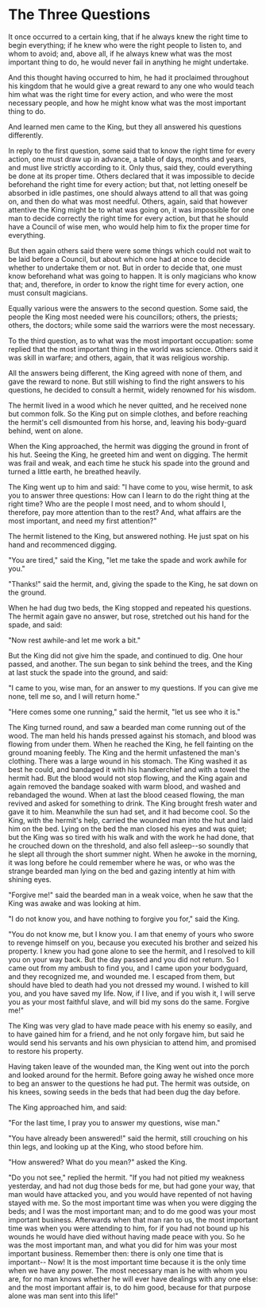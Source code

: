# The Three Questions

It once occurred to a certain king, that if he always knew the right time to begin everything; if he knew who were the right people to listen to, and whom to avoid; and, above all, if he always knew what was the most important thing to do, he would never fail in anything he might undertake.

And this thought having occurred to him, he had it proclaimed throughout his kingdom that he would give a great reward to any one who would teach him what was the right time for every action, and who were the most necessary people, and how he might know what was the most important thing to do.

And learned men came to the King, but they all answered his questions differently.

In reply to the first question, some said that to know the right time for every action, one must draw up in advance, a table of days, months and years, and must live strictly according to it. Only thus, said they, could everything be done at its proper time. Others declared that it was impossible to decide beforehand the right time for every action; but that, not letting oneself be absorbed in idle pastimes, one should always attend to all that was going on, and then do what was most needful. Others, again, said that however attentive the King might be to what was going on, it was impossible for one man to decide correctly the right time for every action, but that he should have a Council of wise men, who would help him to fix the proper time for everything.

But then again others said there were some things which could not wait to be laid before a Council, but about which one had at once to decide whether to undertake them or not. But in order to decide that, one must know beforehand what was going to happen. It is only magicians who know that; and, therefore, in order to know the right time for every action, one must consult magicians.

Equally various were the answers to the second question. Some said, the people the King most needed were his councillors; others, the priests; others, the doctors; while some said the warriors were the most necessary.

To the third question, as to what was the most important occupation: some replied that the most important thing in the world was science. Others said it was skill in warfare; and others, again, that it was religious worship.

All the answers being different, the King agreed with none of them, and gave the reward to none. But still wishing to find the right answers to his questions, he decided to consult a hermit, widely renowned for his wisdom.

The hermit lived in a wood which he never quitted, and he received none but common folk. So the King put on simple clothes, and before reaching the hermit's cell dismounted from his horse, and, leaving his body-guard behind, went on alone.

When the King approached, the hermit was digging the ground in front of his hut. Seeing the King, he greeted him and went on digging. The hermit was frail and weak, and each time he stuck his spade into the ground and turned a little earth, he breathed heavily.

The King went up to him and said: "I have come to you, wise hermit, to ask you to answer three questions: How can I learn to do the right thing at the right time? Who are the people I most need, and to whom should I, therefore, pay more attention than to the rest? And, what affairs are the most important, and need my first attention?"

The hermit listened to the King, but answered nothing. He just spat on his hand and recommenced digging.

"You are tired," said the King, "let me take the spade and work awhile for you."

"Thanks!" said the hermit, and, giving the spade to the King, he sat down on the ground.

When he had dug two beds, the King stopped and repeated his questions. The hermit again gave no answer, but rose, stretched out his hand for the spade, and said:

"Now rest awhile-and let me work a bit."

But the King did not give him the spade, and continued to dig. One hour passed, and another. The sun began to sink behind the trees, and the King at last stuck the spade into the ground, and said:

"I came to you, wise man, for an answer to my questions. If you can give me none, tell me so, and I will return home."

"Here comes some one running," said the hermit, "let us see who it is."

The King turned round, and saw a bearded man come running out of the wood. The man held his hands pressed against his stomach, and blood was flowing from under them. When he reached the King, he fell fainting on the ground moaning feebly. The King and the hermit unfastened the man's clothing. There was a large wound in his stomach. The King washed it as best he could, and bandaged it with his handkerchief and with a towel the hermit had. But the blood would not stop flowing, and the King again and again removed the bandage soaked with warm blood, and washed and rebandaged the wound. When at last the blood ceased flowing, the man revived and asked for something to drink. The King brought fresh water and gave it to him. Meanwhile the sun had set, and it had become cool. So the King, with the hermit's help, carried the wounded man into the hut and laid him on the bed. Lying on the bed the man closed his eyes and was quiet; but the King was so tired with his walk and with the work he had done, that he crouched down on the threshold, and also fell asleep--so soundly that he slept all through the short summer night. When he awoke in the morning, it was long before he could remember where he was, or who was the strange bearded man lying on the bed and gazing intently at him with shining eyes.

"Forgive me!" said the bearded man in a weak voice, when he saw that the King was awake and was looking at him.

"I do not know you, and have nothing to forgive you for," said the King.

"You do not know me, but I know you. I am that enemy of yours who swore to revenge himself on you, because you executed his brother and seized his property. I knew you had gone alone to see the hermit, and I resolved to kill you on your way back. But the day passed and you did not return. So I came out from my ambush to find you, and I came upon your bodyguard, and they recognized me, and wounded me. I escaped from them, but should have bled to death had you not dressed my wound. I wished to kill you, and you have saved my life. Now, if I live, and if you wish it, I will serve you as your most faithful slave, and will bid my sons do the same. Forgive me!"

The King was very glad to have made peace with his enemy so easily, and to have gained him for a friend, and he not only forgave him, but said he would send his servants and his own physician to attend him, and promised to restore his property.

Having taken leave of the wounded man, the King went out into the porch and looked around for the hermit. Before going away he wished once more to beg an answer to the questions he had put. The hermit was outside, on his knees, sowing seeds in the beds that had been dug the day before.

The King approached him, and said:

"For the last time, I pray you to answer my questions, wise man."

"You have already been answered!" said the hermit, still crouching on his thin legs, and looking up at the King, who stood before him.

"How answered? What do you mean?" asked the King.

"Do you not see," replied the hermit. "If you had not pitied my weakness yesterday, and had not dug those beds for me, but had gone your way, that man would have attacked you, and you would have repented of not having stayed with me. So the most important time was when you were digging the beds; and I was the most important man; and to do me good was your most important business. Afterwards when that man ran to us, the most important time was when you were attending to him, for if you had not bound up his wounds he would have died without having made peace with you. So he was the most important man, and what you did for him was your most important business. Remember then: there is only one time that is important-- Now! It is the most important time because it is the only time when we have any power. The most necessary man is he with whom you are, for no man knows whether he will ever have dealings with any one else: and the most important affair is, to do him good, because for that purpose alone was man sent into this life!" 
